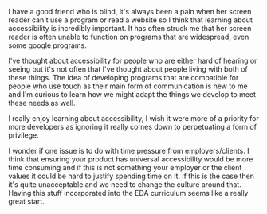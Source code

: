 I have a good friend who is blind, it's always been a pain when her screen reader can't use a program or 
read a website so I think that learning about accessibility is incredibly important. It has often struck 
me that her screen reader is often unable to function on programs that are widespread, even some google programs.

I've thought about accessibility for people who are either hard of hearing or seeing but it's not often 
that I've thought about people living with both of these things. The idea of developing programs that are 
compatible for people who use touch as their main form of communication is new to me and I'm curious to learn 
how we might adapt the things we develop to meet these needs as well.

I really enjoy learning about accessibility, I wish it were more of a priority for more developers as ignoring 
it really comes down to perpetuating a form of privilege.

I wonder if one issue is to do with time pressure from employers/clients. I think that ensuring your product 
has universal accessibility would be more time consuming and if this is not something your employer or the 
client values it could be hard to justify spending time on it. If this is the case then it's quite unacceptable
and we need to change the culture around that. Having this stuff incorporated into the EDA curriculum seems like
a really great start.
